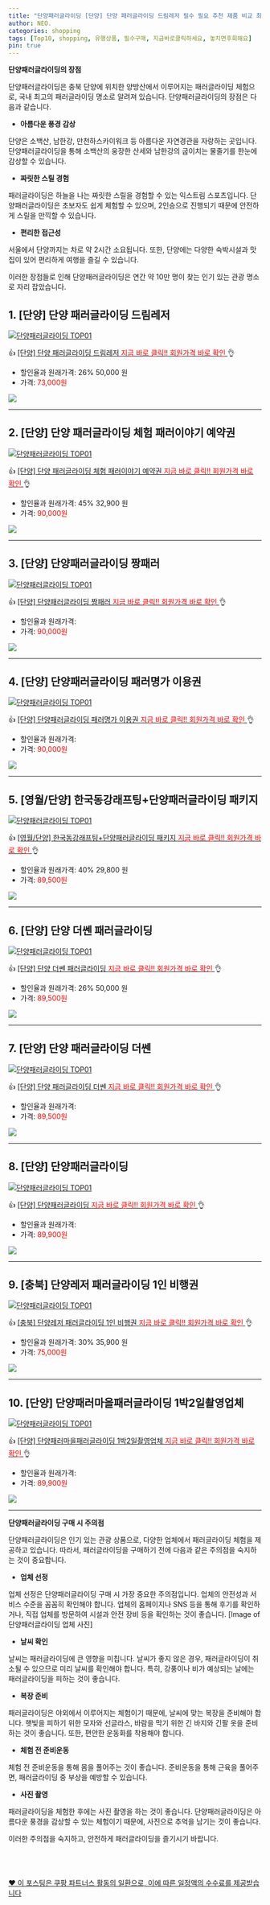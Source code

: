 ```yaml
---
title: "단양패러글라이딩 [단양] 단양 패러글라이딩 드림레저 필수 필요 추천 제품 비교 최저 가격 비교 장점 구매 후기 구매평"
author: NEO.
categories: shopping
tags: [Top10, shopping, 유행상품, 필수구매, 지금바로클릭하세요, 놓치면후회해요]
pin: true
---
```

**단양패러글라이딩의 장점**

단양패러글라이딩은 충북 단양에 위치한 양방산에서 이루어지는 패러글라이딩 체험으로, 국내 최고의 패러글라이딩 명소로 알려져 있습니다. 단양패러글라이딩의 장점은 다음과 같습니다.

* **아름다운 풍경 감상**

단양은 소백산, 남한강, 만천하스카이워크 등 아름다운 자연경관을 자랑하는 곳입니다. 단양패러글라이딩을 통해 소백산의 웅장한 산세와 남한강의 굽이치는 물줄기를 한눈에 감상할 수 있습니다.

* **짜릿한 스릴 경험**

패러글라이딩은 하늘을 나는 짜릿한 스릴을 경험할 수 있는 익스트림 스포츠입니다. 단양패러글라이딩은 초보자도 쉽게 체험할 수 있으며, 2인승으로 진행되기 때문에 안전하게 스릴을 만끽할 수 있습니다.

* **편리한 접근성**

서울에서 단양까지는 차로 약 2시간 소요됩니다. 또한, 단양에는 다양한 숙박시설과 맛집이 있어 편리하게 여행을 즐길 수 있습니다.

이러한 장점들로 인해 단양패러글라이딩은 연간 약 10만 명이 찾는 인기 있는 관광 명소로 자리 잡았습니다.

   

## 1. [단양] 단양 패러글라이딩 드림레저

[![단양패러글라이딩 TOP01](https://thumbnail8.coupangcdn.com/thumbnails/remote/490x490ex/image/travel_reactor/travelSeller/common/A00186751/3f986f8e-6f0f-4879-a6dc-3ad5ee68e7b5.jpg)](https://link.coupang.com/re/AFFTDP?lptag=AF3617701&subid=GithubCoopas&pageKey=178114261&traceid=V0-153&itemId=None&vendorItemId=None)


👍 [[단양] 단양 패러글라이딩 드림레저 <font color=red> 지금 바로 클릭!! 회원가격 바로 확인 </font> ](https://link.coupang.com/re/AFFTDP?lptag=AF3617701&subid=GithubCoopas&pageKey=178114261&traceid=V0-153&itemId=None&vendorItemId=None) 👌 


- 할인율과 원래가격: 26%  50,000   원
- 가격: <span style='color:red'>73,000원</span>

[![](/discount_price.png)](https://link.coupang.com/re/AFFTDP?lptag=AF3617701&subid=GithubCoopas&pageKey=178114261&traceid=V0-153&itemId=None&vendorItemId=None)

---


   

## 2. [단양] 단양 패러글라이딩 체험 패러이야기 예약권

[![단양패러글라이딩 TOP01](https://thumbnail7.coupangcdn.com/thumbnails/remote/490x490ex/image/travel_reactor/travelSeller/common/A00674667/605aff3c-543e-4167-b00a-dceb1b88ce0d.jpg)](https://link.coupang.com/re/AFFTDP?lptag=AF3617701&subid=GithubCoopas&pageKey=10000000678011&traceid=V0-153&itemId=None&vendorItemId=None)


👍 [[단양] 단양 패러글라이딩 체험 패러이야기 예약권 <font color=red> 지금 바로 클릭!! 회원가격 바로 확인 </font> ](https://link.coupang.com/re/AFFTDP?lptag=AF3617701&subid=GithubCoopas&pageKey=10000000678011&traceid=V0-153&itemId=None&vendorItemId=None) 👌 


- 할인율과 원래가격: 45%  32,900   원
- 가격: <span style='color:red'>90,000원</span>

[![](/discount_price.png)](https://link.coupang.com/re/AFFTDP?lptag=AF3617701&subid=GithubCoopas&pageKey=10000000678011&traceid=V0-153&itemId=None&vendorItemId=None)

---


   

## 3. [단양] 단양패러글라이딩 짱패러

[![단양패러글라이딩 TOP01](https://thumbnail6.coupangcdn.com/thumbnails/remote/490x490ex/image/travel_reactor/travelSeller/common/A00186605/f536ec9c-bc0c-421a-b925-eaaeb328aa09.jpg)](https://link.coupang.com/re/AFFTDP?lptag=AF3617701&subid=GithubCoopas&pageKey=178107595&traceid=V0-153&itemId=None&vendorItemId=None)


👍 [[단양] 단양패러글라이딩 짱패러 <font color=red> 지금 바로 클릭!! 회원가격 바로 확인 </font> ](https://link.coupang.com/re/AFFTDP?lptag=AF3617701&subid=GithubCoopas&pageKey=178107595&traceid=V0-153&itemId=None&vendorItemId=None) 👌 


- 할인율과 원래가격: 
- 가격: <span style='color:red'>90,000원</span>

[![](/discount_price.png)](https://link.coupang.com/re/AFFTDP?lptag=AF3617701&subid=GithubCoopas&pageKey=178107595&traceid=V0-153&itemId=None&vendorItemId=None)

---


   

## 4. [단양] 단양패러글라이딩 패러명가 이용권

[![단양패러글라이딩 TOP01](https://thumbnail10.coupangcdn.com/thumbnails/remote/490x490ex/image/travel_reactor/travelSeller/common/A00203138/7e303baf-7b18-461a-ac9f-1be18342ec0b.jpg)](https://link.coupang.com/re/AFFTDP?lptag=AF3617701&subid=GithubCoopas&pageKey=231626645&traceid=V0-153&itemId=None&vendorItemId=None)


👍 [[단양] 단양패러글라이딩 패러명가 이용권 <font color=red> 지금 바로 클릭!! 회원가격 바로 확인 </font> ](https://link.coupang.com/re/AFFTDP?lptag=AF3617701&subid=GithubCoopas&pageKey=231626645&traceid=V0-153&itemId=None&vendorItemId=None) 👌 


- 할인율과 원래가격: 
- 가격: <span style='color:red'>90,000원</span>

[![](/discount_price.png)](https://link.coupang.com/re/AFFTDP?lptag=AF3617701&subid=GithubCoopas&pageKey=231626645&traceid=V0-153&itemId=None&vendorItemId=None)

---


   

## 5. [영월/단양] 한국동강래프팅+단양패러글라이딩 패키지

[![단양패러글라이딩 TOP01](https://thumbnail10.coupangcdn.com/thumbnails/remote/490x490ex/image/travel_reactor/travelSeller/common/A00197211/c198cd8b-c5b3-4ed1-8176-0ffc0196cef6.png)](https://link.coupang.com/re/AFFTDP?lptag=AF3617701&subid=GithubCoopas&pageKey=205936217&traceid=V0-153&itemId=None&vendorItemId=None)


👍 [[영월/단양] 한국동강래프팅+단양패러글라이딩 패키지 <font color=red> 지금 바로 클릭!! 회원가격 바로 확인 </font> ](https://link.coupang.com/re/AFFTDP?lptag=AF3617701&subid=GithubCoopas&pageKey=205936217&traceid=V0-153&itemId=None&vendorItemId=None) 👌 


- 할인율과 원래가격: 40%  29,800   원
- 가격: <span style='color:red'>89,500원</span>

[![](/discount_price.png)](https://link.coupang.com/re/AFFTDP?lptag=AF3617701&subid=GithubCoopas&pageKey=205936217&traceid=V0-153&itemId=None&vendorItemId=None)

---


   

## 6. [단양] 단양 더쎈 패러글라이딩

[![단양패러글라이딩 TOP01](https://thumbnail7.coupangcdn.com/thumbnails/remote/490x490ex/image/travel_reactor/travelSeller/common/A00351315/2e948955-7489-4326-8cb4-32c40624447a.jpg)](https://link.coupang.com/re/AFFTDP?lptag=AF3617701&subid=GithubCoopas&pageKey=10000000567371&traceid=V0-153&itemId=None&vendorItemId=None)


👍 [[단양] 단양 더쎈 패러글라이딩 <font color=red> 지금 바로 클릭!! 회원가격 바로 확인 </font> ](https://link.coupang.com/re/AFFTDP?lptag=AF3617701&subid=GithubCoopas&pageKey=10000000567371&traceid=V0-153&itemId=None&vendorItemId=None) 👌 


- 할인율과 원래가격: 26%  50,000   원
- 가격: <span style='color:red'>89,500원</span>

[![](/discount_price.png)](https://link.coupang.com/re/AFFTDP?lptag=AF3617701&subid=GithubCoopas&pageKey=10000000567371&traceid=V0-153&itemId=None&vendorItemId=None)

---


   

## 7. [단양] 단양 패러글라이딩 더쎈

[![단양패러글라이딩 TOP01](https://thumbnail7.coupangcdn.com/thumbnails/remote/490x490ex/image/travel_reactor/travelSeller/common/A00195268/fdfb5345-0d53-455c-a294-4de21369a013.jpg)](https://link.coupang.com/re/AFFTDP?lptag=AF3617701&subid=GithubCoopas&pageKey=207802249&traceid=V0-153&itemId=None&vendorItemId=None)


👍 [[단양] 단양 패러글라이딩 더쎈 <font color=red> 지금 바로 클릭!! 회원가격 바로 확인 </font> ](https://link.coupang.com/re/AFFTDP?lptag=AF3617701&subid=GithubCoopas&pageKey=207802249&traceid=V0-153&itemId=None&vendorItemId=None) 👌 


- 할인율과 원래가격: 
- 가격: <span style='color:red'>89,500원</span>

[![](/discount_price.png)](https://link.coupang.com/re/AFFTDP?lptag=AF3617701&subid=GithubCoopas&pageKey=207802249&traceid=V0-153&itemId=None&vendorItemId=None)

---


   

## 8. [단양] 단양패러글라이딩

[![단양패러글라이딩 TOP01](https://thumbnail10.coupangcdn.com/thumbnails/remote/490x490ex/image/travel_reactor/travelSeller/common/A00900830/13c7d560-b627-4fef-9193-90069a622c49.jpg)](https://link.coupang.com/re/AFFTDP?lptag=AF3617701&subid=GithubCoopas&pageKey=10000001760124&traceid=V0-153&itemId=None&vendorItemId=None)


👍 [[단양] 단양패러글라이딩 <font color=red> 지금 바로 클릭!! 회원가격 바로 확인 </font> ](https://link.coupang.com/re/AFFTDP?lptag=AF3617701&subid=GithubCoopas&pageKey=10000001760124&traceid=V0-153&itemId=None&vendorItemId=None) 👌 


- 할인율과 원래가격: 
- 가격: <span style='color:red'>89,900원</span>

[![](/discount_price.png)](https://link.coupang.com/re/AFFTDP?lptag=AF3617701&subid=GithubCoopas&pageKey=10000001760124&traceid=V0-153&itemId=None&vendorItemId=None)

---


   

## 9. [충북] 단양레저 패러글라이딩 1인 비행권

[![단양패러글라이딩 TOP01](https://thumbnail6.coupangcdn.com/thumbnails/remote/490x490ex/image/travel_reactor/travelSeller/common/A00428744/61bfaef6-aa16-4c86-83f8-1688efdc2051.jpg)](https://link.coupang.com/re/AFFTDP?lptag=AF3617701&subid=GithubCoopas&pageKey=10000002160454&traceid=V0-153&itemId=None&vendorItemId=None)


👍 [[충북] 단양레저 패러글라이딩 1인 비행권 <font color=red> 지금 바로 클릭!! 회원가격 바로 확인 </font> ](https://link.coupang.com/re/AFFTDP?lptag=AF3617701&subid=GithubCoopas&pageKey=10000002160454&traceid=V0-153&itemId=None&vendorItemId=None) 👌 


- 할인율과 원래가격: 30%  35,900   원
- 가격: <span style='color:red'>75,000원</span>

[![](/discount_price.png)](https://link.coupang.com/re/AFFTDP?lptag=AF3617701&subid=GithubCoopas&pageKey=10000002160454&traceid=V0-153&itemId=None&vendorItemId=None)

---


   

## 10. [단양] 단양패러마을패러글라이딩 1박2일촬영업체

[![단양패러글라이딩 TOP01](https://thumbnail9.coupangcdn.com/thumbnails/remote/490x490ex/image/travel_reactor/travelSeller/common/A00893123/273a9602-f960-44d0-acae-efe485ded1b2.jpg)](https://link.coupang.com/re/AFFTDP?lptag=AF3617701&subid=GithubCoopas&pageKey=10000001757320&traceid=V0-153&itemId=None&vendorItemId=None)


👍 [[단양] 단양패러마을패러글라이딩 1박2일촬영업체 <font color=red> 지금 바로 클릭!! 회원가격 바로 확인 </font> ](https://link.coupang.com/re/AFFTDP?lptag=AF3617701&subid=GithubCoopas&pageKey=10000001757320&traceid=V0-153&itemId=None&vendorItemId=None) 👌 


- 할인율과 원래가격: 
- 가격: <span style='color:red'>89,900원</span>

[![](/discount_price.png)](https://link.coupang.com/re/AFFTDP?lptag=AF3617701&subid=GithubCoopas&pageKey=10000001757320&traceid=V0-153&itemId=None&vendorItemId=None)

---
**단양패러글라이딩 구매 시 주의점**

단양패러글라이딩은 인기 있는 관광 상품으로, 다양한 업체에서 패러글라이딩 체험을 제공하고 있습니다. 따라서, 패러글라이딩을 구매하기 전에 다음과 같은 주의점을 숙지하는 것이 중요합니다.

* **업체 선정**

업체 선정은 단양패러글라이딩 구매 시 가장 중요한 주의점입니다. 업체의 안전성과 서비스 수준을 꼼꼼히 확인해야 합니다. 업체의 홈페이지나 SNS 등을 통해 후기를 확인하거나, 직접 업체를 방문하여 시설과 안전 장비 등을 확인하는 것이 좋습니다.
[Image of 단양패러글라이딩 업체 사진]

* **날씨 확인**

날씨는 패러글라이딩에 큰 영향을 미칩니다. 날씨가 좋지 않은 경우, 패러글라이딩이 취소될 수 있으므로 미리 날씨를 확인해야 합니다. 특히, 강풍이나 비가 예상되는 날에는 패러글라이딩을 피하는 것이 좋습니다.

* **복장 준비**

패러글라이딩은 야외에서 이루어지는 체험이기 때문에, 날씨에 맞는 복장을 준비해야 합니다. 햇빛을 피하기 위한 모자와 선글라스, 바람을 막기 위한 긴 바지와 긴팔 옷을 준비하는 것이 좋습니다. 또한, 편안한 운동화를 착용해야 합니다.

* **체험 전 준비운동**

체험 전 준비운동을 통해 몸을 풀어주는 것이 좋습니다. 준비운동을 통해 근육을 풀어주면, 패러글라이딩 중 부상을 예방할 수 있습니다.

* **사진 촬영**

패러글라이딩을 체험한 후에는 사진 촬영을 하는 것이 좋습니다. 단양패러글라이딩은 아름다운 풍경을 감상할 수 있는 체험이기 때문에, 사진으로 추억을 남기는 것이 좋습니다.

이러한 주의점을 숙지하고, 안전하게 패러글라이딩을 즐기시기 바랍니다.<br><br><br><br><br> [ ❤  이 포스팅은 쿠팡 파트너스 활동의 일환으로, 이에 따른 일정액의 수수료를 제공받습니다](https://link.coupang.com/a/bcEFyh)